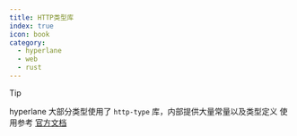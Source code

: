 ```yaml
---
title: HTTP类型库
index: true
icon: book
category:
  - hyperlane
  - web
  - rust
---
```


> [!tip]
> hyperlane 大部分类型使用了 `http-type` 库，内部提供大量常量以及类型定义
> 使用参考 [官方文档](../http-type/README.md)

<Bottom />
